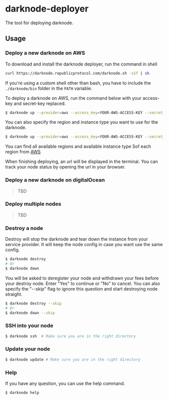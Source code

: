 # darknode-deployer
The tool for deploying darknode. 

## Usage 

### Deploy a new darknode on AWS

To download and install the darknode deployer, run the command in shell 

```bash
curl https://darknode.republicprotocol.com/darknode.sh -sSf | sh
```  
If you're using a custom shell other than bash, you have to include the `./darknode/bin` folder in the `PATH` variable.

To deploy a darknode on AWS, run the command below with your access-key and secret-key replaced.
```bash
$ darknode up --provider=aws --access_key=YOUR-AWS-ACCESS-KEY --secret_key=YOUR-AWS-SECRET-KEY
``` 

You can also specify the region and instance type you want to use for the darknode.

```bash
$ darknode up --provider=aws --access_key=YOUR-AWS-ACCESS-KEY --secret_key=YOUR-AWS-SECRET-KEY --region=eu-west-1 --instance=t2.small
``` 

You can find all available regions and available instance type Sof each region from [AWS](https://docs.aws.amazon.com/AmazonRDS/latest/UserGuide/Concepts.RegionsAndAvailabilityZones.html)

When finishing deploying, an url will be displayed in the terminal. You can track your node status by opening the url in your browser.


### Deploy a new darknode on digitalOcean

> TBD

### Deploy multiple nodes 

> TBD

### Destroy a node

Destroy will stop the darknode and tear down the instance from your service provider.
It will keep the node config in case you want use the same config.

```bash
$ darknode destroy
# Or
$ darknode down
``` 

You will be asked to deregister your node and withdrawn your fees before your destroy node.
Enter "Yes" to continue or "No" to cancel.
You can also specify the "--skip" flag to ignore this question and start destroying node straight.

```bash
$ darknode destroy --skip
# Or
$ darknode down --skip
``` 

### SSH into your node

```bash
$ darknode ssh  # Make sure you are in the right directory
``` 

### Update your node 

```bash
$ darknode update # Make sure you are in the right directory
``` 

### Help 

If you have any question, you can use the help command.

```bash
$ darknode help
``` 
